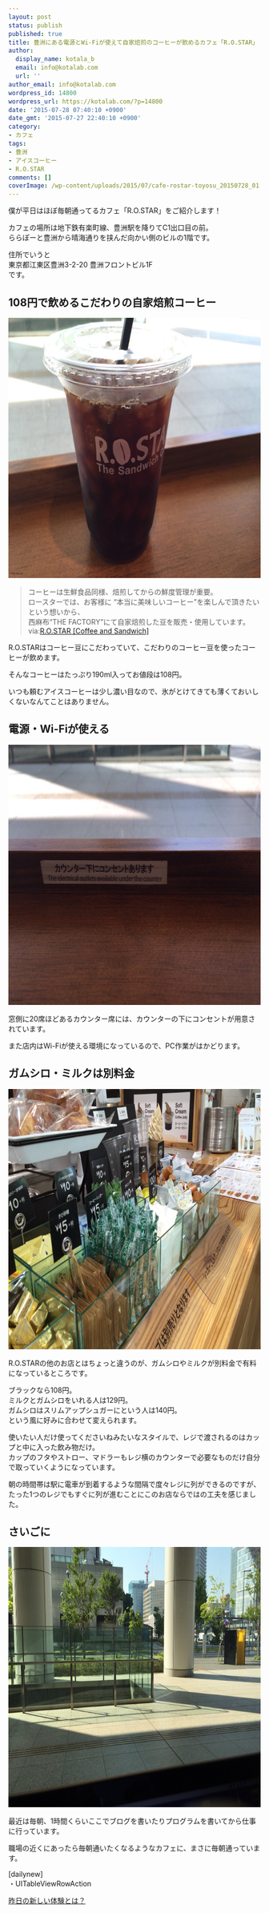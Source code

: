```yaml
---
layout: post
status: publish
published: true
title: 豊洲にある電源とWi-Fiが使えて自家焙煎のコーヒーが飲めるカフェ「R.O.STAR」
author:
  display_name: kotala_b
  email: info@kotalab.com
  url: ''
author_email: info@kotalab.com
wordpress_id: 14800
wordpress_url: https://kotalab.com/?p=14800
date: '2015-07-28 07:40:10 +0900'
date_gmt: '2015-07-27 22:40:10 +0900'
category:
- カフェ
tags:
- 豊洲
- アイスコーヒー
- R.O.STAR
comments: []
coverImage: /wp-content/uploads/2015/07/cafe-rostar-toyosu_20150728_01.jpg
---
```

<p>僕が平日はほぼ毎朝通ってるカフェ「R.O.STAR」をご紹介します！</p>
<p>カフェの場所は地下鉄有楽町線、豊洲駅を降りてC1出口目の前。<br />
ららぽーと豊洲から晴海通りを挟んだ向かい側のビルの1階です。</p>
<p>住所でいうと<br />
東京都江東区豊洲3-2-20 豊洲フロントビル1F<br />
です。</p>
<!--more-->
<h2>108円で飲めるこだわりの自家焙煎コーヒー</h2>
<p><img src="/wp-content/uploads/2015/07/cafe-rostar-toyosu_20150728_02.jpg" alt="Cafe rostar toyosu 20150728 02" width="780" height ="520" class="aligncenter size-large" /></p>
<blockquote><p>コーヒーは生鮮食品同様、焙煎してからの鮮度管理が重要。<br />
ロースターでは、お客様に &ldquo;本当に美味しいコーヒー&rdquo;を楽しんで頂きたいという想いから、<br />
西麻布&ldquo;THE FACTORY&rdquo;にて自家焙煎した豆を販売・使用しています。<br />
via:<a href="http://www.rostar.jp/" target="_blank">R.O.STAR [Coffee and Sandwich]</a></p>
</blockquote>
<p>R.O.STARはコーヒー豆にこだわっていて、こだわりのコーヒー豆を使ったコーヒーが飲めます。</p>
<p>そんなコーヒーはたっぷり190ml入ってお値段は108円。</p>
<p>いつも頼むアイスコーヒーは少し濃い目なので、氷がとけてきても薄くておいしくないなんてことはありません。</p>
<h2>電源・Wi-Fiが使える</h2>
<p><img src="/wp-content/uploads/2015/07/cafe-rostar-toyosu_20150728_03.jpg" alt="Cafe rostar toyosu 20150728 03" width="780" height ="520" class="aligncenter size-large" /></p>
<p>窓側に20席ほどあるカウンター席には、カウンターの下にコンセントが用意されています。</p>
<p>また店内はWi-Fiが使える環境になっているので、PC作業がはかどります。</p>
<h2>ガムシロ・ミルクは別料金</h2>
<p><img src="/wp-content/uploads/2015/07/cafe-rostar-toyosu_20150728_04.jpg" alt="Cafe rostar toyosu 20150728 04" width="780" height ="520" class="aligncenter size-large" /></p>
<p>R.O.STARの他のお店とはちょっと違うのが、ガムシロやミルクが別料金で有料になっているところです。</p>
<p>ブラックなら108円。<br />
ミルクとガムシロをいれる人は129円。<br />
ガムシロはスリムアップシュガーにという人は140円。<br />
という風に好みに合わせて変えられます。</p>
<p>使いたい人だけ使ってくださいねみたいなスタイルで、レジで渡されるのはカップと中に入った飲み物だけ。<br />
カップのフタやストロー、マドラーもレジ横のカウンターで必要なものだけ自分で取っていくようになっています。</p>
<p>朝の時間帯は駅に電車が到着するような間隔で度々レジに列ができるのですが、たった1つのレジでもすぐに列が進むことにこのお店ならではの工夫を感じました。</p>
<h2>さいごに</h2>
<p><img src="/wp-content/uploads/2015/07/cafe-rostar-toyosu_20150728_05.jpg" alt="Cafe rostar toyosu 20150728 05" width="780" height ="520" class="aligncenter size-large" /></p>
<p>最近は毎朝、1時間くらいここでブログを書いたりプログラムを書いてから仕事に行っています。</p>
<p>職場の近くにあったら毎朝通いたくなるようなカフェに、まさに毎朝通っています。</p>
<p>[dailynew]<br />
・UITableViewRowAction</p>
<p><a href="/lets-start-1day1new" title="昨日の新しい体験とは？">昨日の新しい体験とは？</a></p>
<div class="clear"></div>
